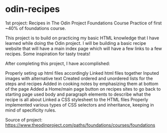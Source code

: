 # odin-recipes
1st project: Recipes in The Odin Project Foundations Course
Practice of first ~40% of foundations course.

This project is to build on practicing my basic HTML knowledge that I have learned while doing the Odin project. I will be building a basic recipe website that will have a main index page which will have a few links to a few recipes. Some inspiration for tasty treats!

After completing this project, I have accomplished:

Properly seting up html files accordingly
Linked html files together
Inputed images with alternative text
Created ordered and unordered lists for the steps and recipes
Added in cooking notes by emphasizing them at bottom of the page
Added a Home/main page button on recipes sites to go back to starting page
used body and paragraph elements to describe what the recipe is all about
Linked a CSS stylesheet to the HTML files
Properly implemented various types of CSS selectors and inheritance, keeping in mind of specificity rules.

Source of project: https://www.theodinproject.com/paths/foundations/courses/foundations